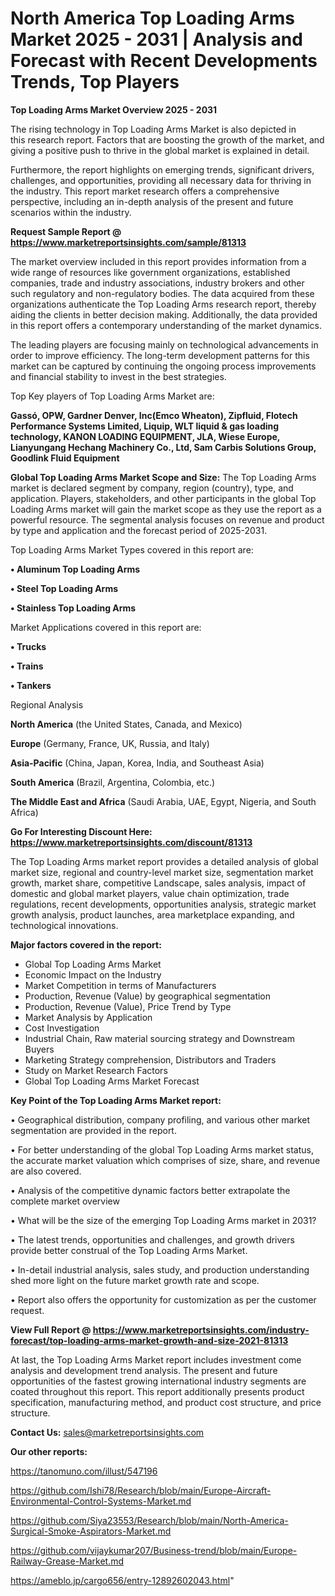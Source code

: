 # North America Top Loading Arms Market 2025 - 2031 | Analysis and Forecast with Recent Developments Trends, Top Players

<Strong> Top Loading Arms Market Overview 2025 - 2031</strong>

The rising technology in Top Loading Arms Market is also depicted in this research report. Factors that are boosting the growth of the market, and giving a positive push to thrive in the global market is explained in detail.

Furthermore, the report highlights on emerging trends, significant drivers, challenges, and opportunities, providing all necessary data for thriving in the industry. This report market research offers a comprehensive perspective, including an in-depth analysis of the present and future scenarios within the industry.

<strong>Request Sample Report @ <a href=https://www.marketreportsinsights.com/sample/81313>https://www.marketreportsinsights.com/sample/81313</a></strong>

The market overview included in this report provides information from a wide range of resources like government organizations, established companies, trade and industry associations, industry brokers and other such regulatory and non-regulatory bodies. The data acquired from these organizations authenticate the Top Loading Arms research report, thereby aiding the clients in better decision making. Additionally, the data provided in this report offers a contemporary understanding of the market dynamics.

The leading players are focusing mainly on technological advancements in order to improve efficiency. The long-term development patterns for this market can be captured by continuing the ongoing process improvements and financial stability to invest in the best strategies.

Top Key players of Top Loading Arms Market are:

<strong>Gassó, OPW, Gardner Denver, Inc(Emco Wheaton), Zipfluid, Flotech Performance Systems Limited, Liquip, WLT liquid & gas loading technology, KANON LOADING EQUIPMENT, JLA, Wiese Europe, Lianyungang Hechang Machinery Co., Ltd, Sam Carbis Solutions Group, Goodlink Fluid Equipment</strong>

<strong><b>Global Top Loading Arms Market Scope and Size:</b></strong>
The Top Loading Arms market is declared segment by company, region (country), type, and application. Players, stakeholders, and other participants in the global Top Loading Arms market will gain the market scope as they use the report as a powerful resource. The segmental analysis focuses on revenue and product by type and application and the forecast period of 2025-2031.

Top Loading Arms Market Types covered in this report are:

<strong>• Aluminum Top Loading Arms

• Steel Top Loading Arms

• Stainless Top Loading Arms</strong>

Market Applications covered in this report are:

<strong>• Trucks

• Trains

• Tankers</strong> 

Regional Analysis

<strong>North America</strong> (the United States, Canada, and Mexico)

<strong>Europe</strong> (Germany, France, UK, Russia, and Italy)

<strong>Asia-Pacific</strong> (China, Japan, Korea, India, and Southeast Asia)

<strong>South America</strong> (Brazil, Argentina, Colombia, etc.)

<strong>The Middle East and Africa</strong> (Saudi Arabia, UAE, Egypt, Nigeria, and South Africa)

<strong>Go For Interesting Discount Here: <a href=https://www.marketreportsinsights.com/discount/81313>https://www.marketreportsinsights.com/discount/81313</a></strong>

The Top Loading Arms market report provides a detailed analysis of global market size, regional and country-level market size, segmentation market growth, market share, competitive Landscape, sales analysis, impact of domestic and global market players, value chain optimization, trade regulations, recent developments, opportunities analysis, strategic market growth analysis, product launches, area marketplace expanding, and technological innovations.

<strong><b>Major factors covered in the report:</b></strong>
<ul>
  <li>Global Top Loading Arms Market </li>
  <li>Economic Impact on the Industry</li>
  <li>Market Competition in terms of Manufacturers</li>
  <li>Production, Revenue (Value) by geographical segmentation</li>
  <li>Production, Revenue (Value), Price Trend by Type</li>
  <li>Market Analysis by Application</li>
  <li>Cost Investigation</li>
  <li>Industrial Chain, Raw material sourcing strategy and Downstream Buyers</li>
  <li>Marketing Strategy comprehension, Distributors and Traders</li>
  <li>Study on Market Research Factors</li>
  <li>Global Top Loading Arms Market Forecast</li>
</ul>

<strong><b>Key Point of the Top Loading Arms Market report:</b></strong>

• Geographical distribution, company profiling, and various other market segmentation are provided in the report.

• For better understanding of the global Top Loading Arms market status, the accurate market valuation which comprises of size, share, and revenue are also covered.

• Analysis of the competitive dynamic factors better extrapolate the complete market overview

• What will be the size of the emerging Top Loading Arms market in 2031?

• The latest trends, opportunities and challenges, and growth drivers provide better construal of the Top Loading Arms Market.

• In-detail industrial analysis, sales study, and production understanding shed more light on the future market growth rate and scope.

• Report also offers the opportunity for customization as per the customer request.

<strong><b>View Full Report @ <a href=https://www.marketreportsinsights.com/industry-forecast/top-loading-arms-market-growth-and-size-2021-81313>https://www.marketreportsinsights.com/industry-forecast/top-loading-arms-market-growth-and-size-2021-81313</a></b></strong>


At last, the Top Loading Arms Market report includes investment come analysis and development trend analysis. The present and future opportunities of the fastest growing international industry segments are coated throughout this report. This report additionally presents product specification, manufacturing method, and product cost structure, and price structure.

<strong>Contact Us:</strong>
sales@marketreportsinsights.com

<strong>Our other reports:</strong>

<a href=https://tanomuno.com/illust/547196>https://tanomuno.com/illust/547196</a>

<a href=https://github.com/Ishi78/Research/blob/main/Europe-Aircraft-Environmental-Control-Systems-Market.md>https://github.com/Ishi78/Research/blob/main/Europe-Aircraft-Environmental-Control-Systems-Market.md</a>

<a href=https://github.com/Siya23553/Research/blob/main/North-America-Surgical-Smoke-Aspirators-Market.md>https://github.com/Siya23553/Research/blob/main/North-America-Surgical-Smoke-Aspirators-Market.md</a>

<a href=https://github.com/vijaykumar207/Business-trend/blob/main/Europe-Railway-Grease-Market.md>https://github.com/vijaykumar207/Business-trend/blob/main/Europe-Railway-Grease-Market.md</a>

<a href=https://ameblo.jp/cargo656/entry-12892602043.html>https://ameblo.jp/cargo656/entry-12892602043.html</a>"
